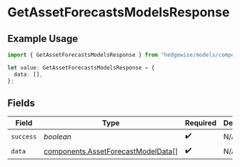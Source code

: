 # GetAssetForecastsModelsResponse

## Example Usage

```typescript
import { GetAssetForecastsModelsResponse } from "hedgewise/models/components";

let value: GetAssetForecastsModelsResponse = {
  data: [],
};
```

## Fields

| Field                                                                                    | Type                                                                                     | Required                                                                                 | Description                                                                              |
| ---------------------------------------------------------------------------------------- | ---------------------------------------------------------------------------------------- | ---------------------------------------------------------------------------------------- | ---------------------------------------------------------------------------------------- |
| `success`                                                                                | *boolean*                                                                                | :heavy_check_mark:                                                                       | N/A                                                                                      |
| `data`                                                                                   | [components.AssetForecastModelData](../../models/components/assetforecastmodeldata.md)[] | :heavy_check_mark:                                                                       | N/A                                                                                      |
